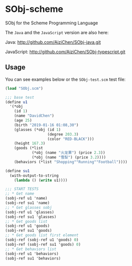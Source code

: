 # SObj-scheme
SObj for the Scheme Programming Language

The `Java` and the `JavaScript` version are also here:

Java: http://github.com/AiziChen/SObj-java.git

JavaScript: http://github.com/AiziChen/SObj-typescript.git

## Usage
You can see examples below or the `SObj-test.scm` test file:

```scheme
(load "SObj.scm")

;;; base test
(define u1
  '(*obj
    (id 1)
    (name "DavidChen")
    (age 25)
    (birth "2019-01-16 01:08,30")
    (glasses (*obj (id 1)
                   (degree 203.3)
                   (color "RED-BLACK")))
    (height 167.3)
    (goods (*list
            (*obj (name "火龙果") (price 2.3))
            (*obj (name "雪梨") (price 3.2))))
    (behaviors (*list "Shopping""Running""Football"))))

(define su1
  (with-output-to-string
    (lambda () (write u1))))

;;; START TESTS
;; * Get name
(sobj-ref u1 'name)
(sobj-ref su1 'name)
;; * Get glasses sobj
(sobj-ref u1 'glasses)
(sobj-ref su1 'glasses)
;; * Get goods list
(sobj-ref u1 'goods)
(sobj-ref su1 'goods)
;; * Get goods list first element
(sobj-ref (sobj-ref u1 'goods) 0)
(sobj-ref (sobj-ref su1 'goods) 0)
;; * Get behaviors list
(sobj-ref u1 'behaviors)
(sobj-ref su1 'behaviors)
```
